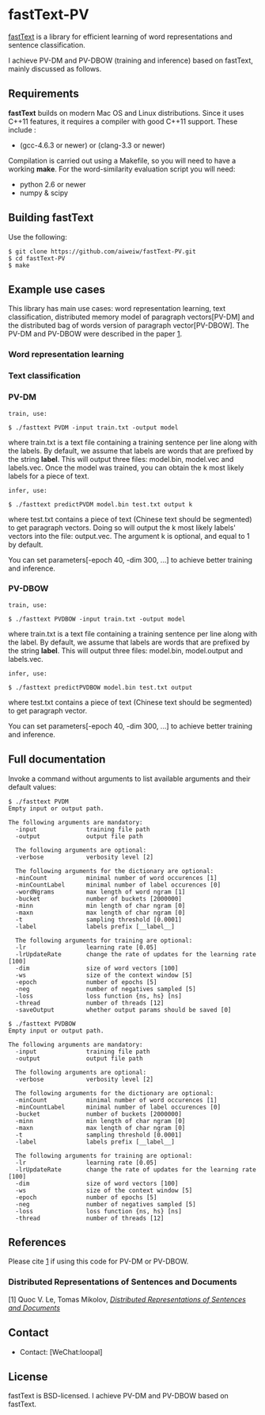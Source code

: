 # fastText-PV

[fastText](https://fasttext.cc/) is a library for efficient learning of word representations and sentence classification.

I achieve PV-DM and PV-DBOW (training and inference) based on fastText, mainly discussed as follows.

## Requirements

**fastText** builds on modern Mac OS and Linux distributions.
Since it uses C++11 features, it requires a compiler with good C++11 support.
These include :

* (gcc-4.6.3 or newer) or (clang-3.3 or newer)

Compilation is carried out using a Makefile, so you will need to have a working **make**.
For the word-similarity evaluation script you will need:

* python 2.6 or newer
* numpy & scipy

## Building fastText

Use the following:

```
$ git clone https://github.com/aiweiw/fastText-PV.git
$ cd fastText-PV
$ make
```


## Example use cases

This library has main use cases: word representation learning, text classification, distributed memory model of paragraph vectors[PV-DM] and the distributed bag of words version of paragraph vector[PV-DBOW].
The PV-DM and PV-DBOW were described in the paper [1](#distributed-representations-of-sentences-and-documents).

### Word representation learning

### Text classification

### PV-DM

```
train, use:

$ ./fasttext PVDM -input train.txt -output model
```

where train.txt is a text file containing a training sentence per line along with the labels. By default, we assume that labels are words that are prefixed by the string __label__. This will output three files: model.bin, model.vec and labels.vec. Once the model was trained, you can obtain the k most likely labels for a piece of text.

```
infer, use:

$ ./fasttext predictPVDM model.bin test.txt output k
```

where test.txt contains a piece of text (Chinese text should be segmented) to get paragraph vectors. Doing so will output the k most likely labels' vectors into the file: output.vec. The argument k is optional, and equal to 1 by default. 

You can set parameters[-epoch 40, -dim 300, ...] to achieve better training and inference.

### PV-DBOW

```
train, use:

$ ./fasttext PVDBOW -input train.txt -output model
```

where train.txt is a text file containing a training sentence per line along with the label. By default, we assume that labels are words that are prefixed by the string __label__. This will output three files: model.bin, model.output and labels.vec.

```
infer, use:

$ ./fasttext predictPVDBOW model.bin test.txt output
```

where test.txt contains a piece of text (Chinese text should be segmented) to get paragraph vector.

You can set parameters[-epoch 40, -dim 300, ...] to achieve better training and inference.

## Full documentation

Invoke a command without arguments to list available arguments and their default values:

```
$ ./fasttext PVDM
Empty input or output path.

The following arguments are mandatory:
  -input              training file path
  -output             output file path

  The following arguments are optional:
  -verbose            verbosity level [2]

  The following arguments for the dictionary are optional:
  -minCount           minimal number of word occurences [1]
  -minCountLabel      minimal number of label occurences [0]
  -wordNgrams         max length of word ngram [1]
  -bucket             number of buckets [2000000]
  -minn               min length of char ngram [0]
  -maxn               max length of char ngram [0]
  -t                  sampling threshold [0.0001]
  -label              labels prefix [__label__]

  The following arguments for training are optional:
  -lr                 learning rate [0.05]
  -lrUpdateRate       change the rate of updates for the learning rate [100]
  -dim                size of word vectors [100]
  -ws                 size of the context window [5]
  -epoch              number of epochs [5]
  -neg                number of negatives sampled [5]
  -loss               loss function {ns, hs} [ns]
  -thread             number of threads [12]
  -saveOutput         whether output params should be saved [0]

$ ./fasttext PVDBOW
Empty input or output path.

The following arguments are mandatory:
  -input              training file path
  -output             output file path

  The following arguments are optional:
  -verbose            verbosity level [2]

  The following arguments for the dictionary are optional:
  -minCount           minimal number of word occurences [1]
  -minCountLabel      minimal number of label occurences [0]
  -bucket             number of buckets [2000000]
  -minn               min length of char ngram [0]
  -maxn               max length of char ngram [0]
  -t                  sampling threshold [0.0001]
  -label              labels prefix [__label__]

  The following arguments for training are optional:
  -lr                 learning rate [0.05]
  -lrUpdateRate       change the rate of updates for the learning rate [100]
  -dim                size of word vectors [100]
  -ws                 size of the context window [5]
  -epoch              number of epochs [5]
  -neg                number of negatives sampled [5]
  -loss               loss function {ns, hs} [ns]
  -thread             number of threads [12]
```

## References

Please cite [1](#distributed-representations-of-sentences-and-documents) if using this code for PV-DM or PV-DBOW.

### Distributed Representations of Sentences and Documents

[1] Quoc V. Le, Tomas Mikolov, [*Distributed Representations of Sentences and Documents*](https://arxiv.org/abs/1405.4053)

## Contact

* Contact: [WeChat:loopal]

## License

fastText is BSD-licensed. I achieve PV-DM and PV-DBOW based on fastText.
